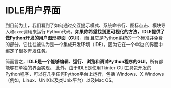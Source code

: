 IDLE用户界面
================================================================================
到目前为止，我们看到了如何通过交互提示模式、系统命令行、图标点击、模块导入和`exec`调用来运行
Python代码。**如果你希望找到更可视化的方法，IDLE提供了做Python开发的用户图形界面（GUI）**，而
且它是Python系统的一个标准并免费的部分。它往往被认为是一个集成开发环境（IDE），因为它在一个单独
的界面中绑定了很多开发任务。

简而言之，**IDLE是一个能够编辑、运行、浏览和调试Python程序的GUI**，所有都能够在单独的界面实现。
此外，由于IDLE是使用Tkinter GUI工具包开发的Python程序，可以在几乎任何Python平台上运行，包括
Windows、X Windows（例如，Linux、UNIX以及类Unix平台）以及Mac OS。
